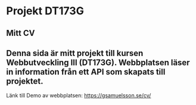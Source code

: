 # Projekt DT173G

## Mitt CV

Denna sida är mitt projekt till kursen Webbutveckling III (DT173G).
Webbplatsen läser in information från ett API som skapats till projektet.
---
Länk till Demo av webbplatsen: https://gsamuelsson.se/cv/